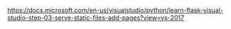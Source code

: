 

https://docs.microsoft.com/en-us/visualstudio/python/learn-flask-visual-studio-step-03-serve-static-files-add-pages?view=vs-2017

